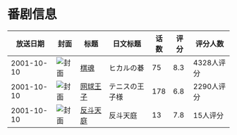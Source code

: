 # 番剧信息

|放送日期|封面|标题|日文标题|话数|评分|评分人数|
|---|---|---|---|---|---|---|
|2001-10-10|![封面](https://lain.bgm.tv/pic/cover/c/c3/61/605_CZYx4.jpg)|[棋魂](https://bangumi.tv/subject/605)|ヒカルの碁|75|8.3|4328人评分|
|2001-10-10|![封面](https://lain.bgm.tv/pic/cover/c/f2/2e/1939_pmidb.jpg)|[网球王子](https://bangumi.tv/subject/1939)|テニスの王子様|178|6.8|2290人评分|
|2001-10-10|![封面](https://lain.bgm.tv/pic/cover/c/9d/09/36402_VTd28.jpg)|[反斗天庭](https://bangumi.tv/subject/36402)|反斗天庭|13|7.8|15人评分|
